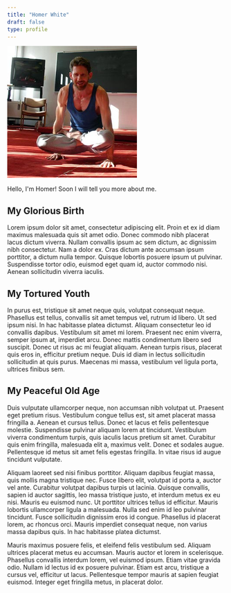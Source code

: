```yaml
---
title: "Homer White"
draft: false
type: profile
---
```


![Homer coming down from utpluthihi.](homerutpluthihi.jpg)

Hello, I'm Homer!  Soon I will tell you more about me.

<!--more-->

## My Glorious Birth

Lorem ipsum dolor sit amet, consectetur adipiscing elit. Proin et ex id diam maximus malesuada quis sit amet odio. Donec commodo nibh placerat lacus dictum viverra. Nullam convallis ipsum ac sem dictum, ac dignissim nibh consectetur. Nam a dolor ex. Cras dictum ante accumsan ipsum porttitor, a dictum nulla tempor. Quisque lobortis posuere ipsum ut pulvinar. Suspendisse tortor odio, euismod eget quam id, auctor commodo nisi. Aenean sollicitudin viverra iaculis.

## My Tortured Youth

In purus est, tristique sit amet neque quis, volutpat consequat neque. Phasellus est tellus, convallis sit amet tempus vel, rutrum id libero. Ut sed ipsum nisi. In hac habitasse platea dictumst. Aliquam consectetur leo id convallis dapibus. Vestibulum sit amet mi lorem. Praesent nec enim viverra, semper ipsum at, imperdiet arcu. Donec mattis condimentum libero sed suscipit. Donec ut risus ac mi feugiat aliquam. Aenean turpis risus, placerat quis eros in, efficitur pretium neque. Duis id diam in lectus sollicitudin sollicitudin at quis purus. Maecenas mi massa, vestibulum vel ligula porta, ultrices finibus sem.


## My Peaceful Old Age

Duis vulputate ullamcorper neque, non accumsan nibh volutpat ut. Praesent eget pretium risus. Vestibulum congue tellus est, sit amet placerat massa fringilla a. Aenean et cursus tellus. Donec et lacus et felis pellentesque molestie. Suspendisse pulvinar aliquam lorem at tincidunt. Vestibulum viverra condimentum turpis, quis iaculis lacus pretium sit amet. Curabitur quis enim fringilla, malesuada elit a, maximus velit. Donec et sodales augue. Pellentesque id metus sit amet felis egestas fringilla. In vitae risus id augue tincidunt vulputate.

Aliquam laoreet sed nisi finibus porttitor. Aliquam dapibus feugiat massa, quis mollis magna tristique nec. Fusce libero elit, volutpat id porta a, auctor vel ante. Curabitur volutpat dapibus turpis ut lacinia. Quisque convallis, sapien id auctor sagittis, leo massa tristique justo, et interdum metus ex eu nisi. Mauris eu euismod nunc. Ut porttitor ultrices tellus id efficitur. Mauris lobortis ullamcorper ligula a malesuada. Nulla sed enim id leo pulvinar tincidunt. Fusce sollicitudin dignissim eros id congue. Phasellus id placerat lorem, ac rhoncus orci. Mauris imperdiet consequat neque, non varius massa dapibus quis. In hac habitasse platea dictumst.

Mauris maximus posuere felis, et eleifend felis vestibulum sed. Aliquam ultrices placerat metus eu accumsan. Mauris auctor et lorem in scelerisque. Phasellus convallis interdum lorem, vel euismod ipsum. Etiam vitae gravida odio. Nullam id lectus id ex posuere pulvinar. Etiam est arcu, tristique a cursus vel, efficitur ut lacus. Pellentesque tempor mauris at sapien feugiat euismod. Integer eget fringilla metus, in placerat dolor. 

